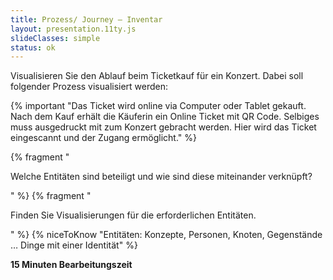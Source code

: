 ```yaml
---
title: Prozess/ Journey – Inventar
layout: presentation.11ty.js
slideClasses: simple
status: ok
---
```


Visualisieren Sie den Ablauf beim Ticketkauf für ein Konzert. Dabei soll folgender Prozess visualisiert werden: 

{% important "Das Ticket wird online via Computer oder Tablet gekauft. Nach dem Kauf erhält die Käuferin ein Online Ticket mit QR Code. Selbiges muss 
ausgedruckt mit zum Konzert gebracht werden. Hier wird das Ticket eingescannt und der Zugang ermöglicht." %}

{% fragment "<p>Welche Entitäten sind beteiligt und wie sind diese miteinander verknüpft?</p>" %}
{% fragment "<p>Finden Sie Visualisierungen für die erforderlichen Entitäten.</p>" %}
{%  niceToKnow "Entitäten: Konzepte, Personen, Knoten, Gegenstände … Dinge mit einer Identität" %}


**15 Minuten Bearbeitungszeit**
